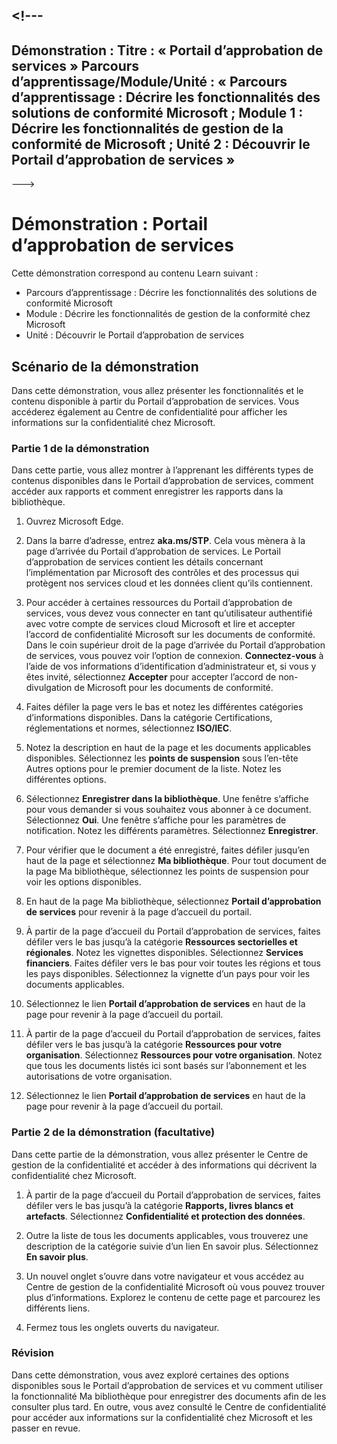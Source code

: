 <a name="---"></a><!---
---
Démonstration : Titre : « Portail d’approbation de services » Parcours d’apprentissage/Module/Unité : « Parcours d’apprentissage : Décrire les fonctionnalités des solutions de conformité Microsoft ; Module 1 : Décrire les fonctionnalités de gestion de la conformité de Microsoft ; Unité 2 : Découvrir le Portail d’approbation de services »
---
--->

# <a name="demo-service-trust-portal"></a>Démonstration : Portail d’approbation de services

Cette démonstration correspond au contenu Learn suivant :

- Parcours d’apprentissage : Décrire les fonctionnalités des solutions de conformité Microsoft
- Module : Décrire les fonctionnalités de gestion de la conformité chez Microsoft
- Unité : Découvrir le Portail d’approbation de services

## <a name="demo-scenario"></a>Scénario de la démonstration

Dans cette démonstration, vous allez présenter les fonctionnalités et le contenu disponible à partir du Portail d’approbation de services. Vous accéderez également au Centre de confidentialité pour afficher les informations sur la confidentialité chez Microsoft.

### <a name="demo-part-1"></a>Partie 1 de la démonstration

Dans cette partie, vous allez montrer à l’apprenant les différents types de contenus disponibles dans le Portail d’approbation de services, comment accéder aux rapports et comment enregistrer les rapports dans la bibliothèque.

1. Ouvrez Microsoft Edge.

1. Dans la barre d’adresse, entrez **aka.ms/STP**. Cela vous mènera à la page d’arrivée du Portail d’approbation de services. Le Portail d’approbation de services contient les détails concernant l’implémentation par Microsoft des contrôles et des processus qui protègent nos services cloud et les données client qu’ils contiennent.

1. Pour accéder à certaines ressources du Portail d’approbation de services, vous devez vous connecter en tant qu’utilisateur authentifié avec votre compte de services cloud Microsoft et lire et accepter l’accord de confidentialité Microsoft sur les documents de conformité. Dans le coin supérieur droit de la page d’arrivée du Portail d’approbation de services, vous pouvez voir l’option de connexion.  **Connectez-vous** à l’aide de vos informations d’identification d’administrateur et, si vous y êtes invité, sélectionnez **Accepter** pour accepter l’accord de non-divulgation de Microsoft pour les documents de conformité.

1. Faites défiler la page vers le bas et notez les différentes catégories d’informations disponibles. Dans la catégorie Certifications, réglementations et normes, sélectionnez **ISO/IEC**.

1. Notez la description en haut de la page et les documents applicables disponibles.  Sélectionnez les **points de suspension** sous l’en-tête Autres options pour le premier document de la liste.  Notez les différentes options.

1. Sélectionnez **Enregistrer dans la bibliothèque**.  Une fenêtre s’affiche pour vous demander si vous souhaitez vous abonner à ce document.  Sélectionnez **Oui**. Une fenêtre s’affiche pour les paramètres de notification. Notez les différents paramètres. Sélectionnez **Enregistrer**.

1. Pour vérifier que le document a été enregistré, faites défiler jusqu’en haut de la page et sélectionnez **Ma bibliothèque**.  Pour tout document de la page Ma bibliothèque, sélectionnez les points de suspension pour voir les options disponibles.

1. En haut de la page Ma bibliothèque, sélectionnez **Portail d’approbation de services** pour revenir à la page d’accueil du portail.

1. À partir de la page d’accueil du Portail d’approbation de services, faites défiler vers le bas jusqu’à la catégorie **Ressources sectorielles et régionales**.  Notez les vignettes disponibles.  Sélectionnez **Services financiers**.  Faites défiler vers le bas pour voir toutes les régions et tous les pays disponibles.  Sélectionnez la vignette d’un pays pour voir les documents applicables.

1. Sélectionnez le lien **Portail d’approbation de services** en haut de la page pour revenir à la page d’accueil du portail.

1. À partir de la page d’accueil du Portail d’approbation de services, faites défiler vers le bas jusqu’à la catégorie **Ressources pour votre organisation**. Sélectionnez **Ressources pour votre organisation**.  Notez que tous les documents listés ici sont basés sur l’abonnement et les autorisations de votre organisation.

1. Sélectionnez le lien **Portail d’approbation de services** en haut de la page pour revenir à la page d’accueil du portail.

### <a name="demo-part-2-optional"></a>Partie 2 de la démonstration (facultative)

Dans cette partie de la démonstration, vous allez présenter le Centre de gestion de la confidentialité et accéder à des informations qui décrivent la confidentialité chez Microsoft.

1. À partir de la page d’accueil du Portail d’approbation de services, faites défiler vers le bas jusqu’à la catégorie **Rapports, livres blancs et artefacts**. Sélectionnez **Confidentialité et protection des données**.  

1. Outre la liste de tous les documents applicables, vous trouverez une description de la catégorie suivie d’un lien En savoir plus.  Sélectionnez **En savoir plus**.

1. Un nouvel onglet s’ouvre dans votre navigateur et vous accédez au Centre de gestion de la confidentialité Microsoft où vous pouvez trouver plus d’informations. Explorez le contenu de cette page et parcourez les différents liens.

1. Fermez tous les onglets ouverts du navigateur.

### <a name="review"></a>Révision

Dans cette démonstration, vous avez exploré certaines des options disponibles sous le Portail d’approbation de services et vu comment utiliser la fonctionnalité Ma bibliothèque pour enregistrer des documents afin de les consulter plus tard.  En outre, vous avez consulté le Centre de confidentialité pour accéder aux informations sur la confidentialité chez Microsoft et les passer en revue.

